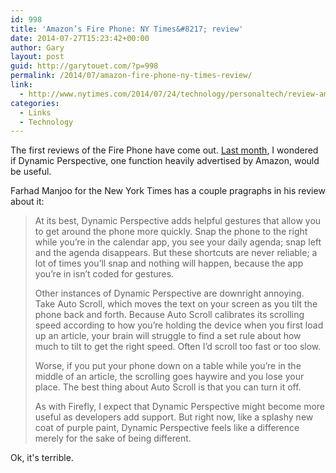 ```yaml
---
id: 998
title: 'Amazon’s Fire Phone: NY Times&#8217; review'
date: 2014-07-27T15:23:42+00:00
author: Gary
layout: post
guid: http://garytouet.com/?p=998
permalink: /2014/07/amazon-fire-phone-ny-times-review/
link:
  - http://www.nytimes.com/2014/07/24/technology/personaltech/review-amazons-fire-phone.html?_r=0
categories:
  - Links
  - Technology
---
```


The first reviews of the Fire Phone have come out. <a href="http://garytouet.com/2014/06/amazon-fire-phone-hands-on-dynamic-perspective/">Last month</a>, I wondered if Dynamic Perspective, one function heavily advertised by Amazon, would be useful. 

Farhad Manjoo for the New York Times has a couple pragraphs in his review about it:
<blockquote>At its best, Dynamic Perspective adds helpful gestures that allow you to get around the phone more quickly. Snap the phone to the right while you’re in the calendar app, you see your daily agenda; snap left and the agenda disappears. But these shortcuts are never reliable; a lot of times you’ll snap and nothing will happen, because the app you’re in isn’t coded for gestures.

Other instances of Dynamic Perspective are downright annoying. Take Auto Scroll, which moves the text on your screen as you tilt the phone back and forth. Because Auto Scroll calibrates its scrolling speed according to how you’re holding the device when you first load up an article, your brain will struggle to find a set rule about how much to tilt to get the right speed. Often I’d scroll too fast or too slow.

Worse, if you put your phone down on a table while you’re in the middle of an article, the scrolling goes haywire and you lose your place. The best thing about Auto Scroll is that you can turn it off.

As with Firefly, I expect that Dynamic Perspective might become more useful as developers add support. But right now, like a splashy new coat of purple paint, Dynamic Perspective feels like a difference merely for the sake of being different.</blockquote>

Ok, it's terrible.

